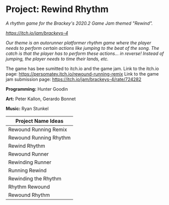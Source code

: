 # Project: Rewind Rhythm 
<i> A rhythm game for the Brackey's 2020.2 Game Jam themed "Rewind". 
  
https://itch.io/jam/brackeys-4

Our theme is an autorunner platformer rhythm game where the player needs to perform certain actions like jumping to the beat of the song. The catch is that the player has to perform these actions... in reverse! Instead of jumping, the player needs to time their lands, etc. </i> 

The game has bee sumitted to itch.io and the game jam. 
Link to the itch.io page: https://persomatey.itch.io/rewound-running-remix
Link to the game jam submission page: https://itch.io/jam/brackeys-4/rate/724282

<b>Programming:</b> Hunter Goodin 

<b>Art:</b> Peter Kallon, Gerardo Bonnet 

<b>Music:</b> Ryan Stunkel 

Project Name Ideas |
------------------ |
Rewound Running Remix | 
Rewound Running Rhythm | 
Rewind Rhythm | 
Rewound Runner | 
Rewinding Runner | 
Running Rewind | 
Rewinding the Rhythm | 
Rhythm Rewound | 
Rewound Rhythm |
